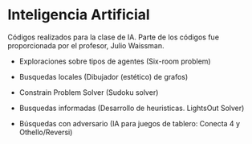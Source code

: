 Inteligencia Artificial
==========

Códigos realizados para la clase de IA. 
Parte de los códigos fue proporcionada por el profesor, Julio Waissman.

- Exploraciones sobre tipos de agentes (Six-room problem)

- Busquedas locales (Dibujador (estético) de grafos)

- Constrain Problem Solver (Sudoku solver)

- Busquedas informadas (Desarrollo de heuristicas. LightsOut Solver)

- Búsquedas con adversario (IA para juegos de tablero: Conecta 4 y
Othello/Reversi)